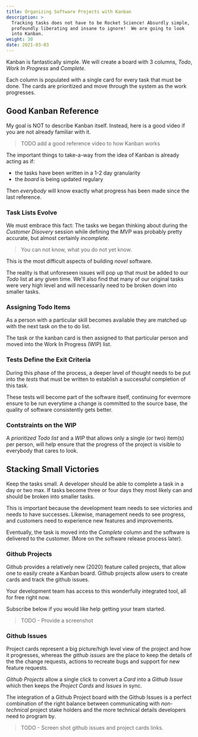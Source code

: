 ```yaml
---
title: Organizing Software Projects with Kanban
description: >
  Tracking tasks does not have to be Rocket Science! Absurdly simple,
  profoundly liberating and insane to ignore!  We are going to look
  into Kanban. 
weight: 30
date: 2021-03-03
---
```


Kanban is fantastically simple. We will create a board with 3 columns,
_Todo_, _Work In Progress_ and _Complete_.

Each column is populated with a single card for every task that must be
done. The cards are prioritized and move through the system as the
work progresses.

## Good Kanban Reference

My goal is NOT to describe Kanban itself. Instead, here is a good video
if you are not already familiar with it.

> TODO add a good reference video to how Kanban works

The important things to take-a-way from the idea of Kanban is already acting as if:

- the tasks have been written in a 1-2 day granularity
- the _board_ is being updated regulary

Then _everybody_ will know exactly what progress has been made since the
last reference.

### Task Lists Evolve 

We must embrace this fact: The tasks we began thinking about during
the _Customer Disovery_ session while defining the _MVP_ was probably
pretty accurate, but almost certainly _incomplete_.

> You can not know, what you do not yet know.

This is the most difficult aspects of building _novel_ software.

The reality is that unforeseen issues will pop up that must be added
to our _Todo_ list at any given time. We'll also find that many of our
original tasks were very high level and will necessarily need to be
broken down into smaller tasks.

### Assigning Todo Items

As a person with a particular skill becomes available they are
matched up with the next task on the to do list.

The task or the kanban card is then assigned to that particular
person and moved into the Work In Progress (WIP) list. 

### Tests Define the Exit Criteria

During this phase of the process, a deeper level of thought needs to
be put into the _tests_ that must be written to establish a successful
completion of this task.

These tests will become part of the software itself, continuing for
evermore ensure to be run everytime a change is committed to the
source base, the quality of software consistently gets better.

### Contstraints on the WIP

A _prioritized Todo list_ and a _WIP_ that allows only a single (or
two) item(s) per person, will help ensure that the progress of the project
is visible to everybody that cares to look.

## Stacking Small Victories

Keep the tasks small. A developer should be able to complete a task in
a day or two max. If tasks become three or four days they most likely
can and should be broken into smaller tasks.

This is important because the development team needs to see victories
and needs to have successes. Likewise, management needs to see
progress, and  customers need to experience new features and
improvements. 

Eventually, the task is moved into the *Complete* column and the
software is delivered to the customer. (More on the software release
process later).

### Github Projects

Github provides a relatively new (2020) feature called projects,
that allow one to easily create a Kanban board. Github projects allow
users to create cards and track the github issues.

Your development team has access to this wonderfully integrated tool,
all for free right now.

Subscribe below if you would like help getting your team started.

> TODO - Provide a screenshot

### Github Issues

Project cards represent a big picture/high level view of the project
and how it progresses, whereas the _github issues_ are the place to
keep the details of the the change requests, actions to recreate bugs
and support for new feature requests.

_Github Projects_ allow a single click to convert a _Card_ into a
_Github Issue_ which then keeps the _Project Cards_ and _Issues_ in
sync. 

The integration of a Github Project board with the Github Issues is a
perfect combination of the right balance between communicating with
_non-technical_ project stake holders and the more technical details
developers need to program by.

> TODO - Screen shot github issues and project cards links.
